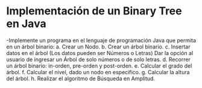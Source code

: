 # Implementación de un Binary Tree en Java
-Implemente un programa en el lenguaje de programación Java que permita en un árbol
binario:
a. Crear un Nodo.
b. Crear un árbol binario.
c. Insertar datos en el árbol (Los datos pueden ser Números o Letras) Dar la opción al
usuario de ingresar un Árbol de solo números o de solo letras.
d. Recorrer un árbol binario: in-orden, pre-orden y post-orden.
e. Calcular el grado del árbol.
f. Calcular el nivel, dado un nodo en especifico.
g. Calcular la altura del árbol.
h. Realizar el algoritmo de Búsqueda en Amplitud.
